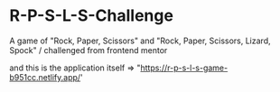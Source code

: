 # R-P-S-L-S-Challenge
A game of "Rock, Paper, Scissors" and "Rock, Paper, Scissors, Lizard, Spock" / challenged from frontend mentor


and this is the application itself => "https://r-p-s-l-s-game-b951cc.netlify.app/'